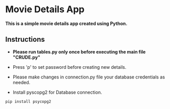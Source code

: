 # Movie Details App

**This is a simple movie details app created using Python.**

## Instructions
* **Please run tables.py only once before executing the main file "CRUDE.py"**

* Press 'p' to set password before creating new details.

* Please make changes in connection.py file your database credentials as needed.

* Install pyscopg2 for Database connection.
```bash
pip install psycopg2
```

